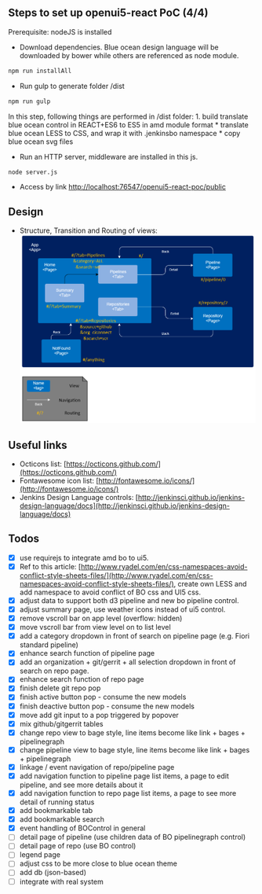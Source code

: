 Steps to set up openui5-react PoC (4/4)
--------------
Prerequisite: nodeJS is installed

 * Download dependencies. Blue ocean design language will be downloaded by bower while others are referenced as node module.
```sh
npm run installAll
```
 * Run gulp to generate folder /dist
```sh
npm run gulp
```
In this step, following things are performed in /dist folder:
	1. build translate blue ocean control in REACT+ES6 to ES5 in amd module format
	* translate blue ocean LESS to CSS, and wrap it with .jenkinsbo namespace
	* copy blue ocean svg files

 * Run an HTTP server, middleware are installed in this js.
```sh
node server.js
```
 * Access by link [http://localhost:76547/openui5-react-poc/public](http://localhost:7654/openui5-react-poc/public)

Design
--------------
 * Structure, Transition and Routing of views:
 ![](./diagram/01.view.PNG)

Useful links
--------------
* Octicons list: [https://octicons.github.com/](https://octicons.github.com/)
* Fontawesome icon list: [http://fontawesome.io/icons/](http://fontawesome.io/icons/)
* Jenkins Design Language controls: [http://jenkinsci.github.io/jenkins-design-language/docs](http://jenkinsci.github.io/jenkins-design-language/docs)

Todos
--------------
- [x] use requirejs to integrate amd bo to ui5.
- [x] Ref to this article: [http://www.ryadel.com/en/css-namespaces-avoid-conflict-style-sheets-files/](http://www.ryadel.com/en/css-namespaces-avoid-conflict-style-sheets-files/), create own LESS and add namespace to avoid conflict of BO css and UI5 css.
- [x] adjust data to support both d3 pipeline and new bo pipeline control.
- [x] adjust summary page, use weather icons instead of ui5 control.
- [x] remove vscroll bar on app level (overflow: hidden)
- [x] move vscroll bar from view level on to list level
- [x] add a category dropdown in front of search on pipeline page (e.g. Fiori standard pipeline)
- [x] enhance search function of pipeline page
- [x] add an organization + git/gerrit + all selection dropdown in front of search on repo page.
- [x] enhance search function of repo page
- [x] finish delete git repo pop
- [x] finish active button pop - consume the new models
- [x] finish deactive button pop - consume the new models
- [x] move add git input to a pop triggered by popover
- [x] mix github/gitgerrit tables
- [x] change repo view to bage style, line items become like link + bages + pipelinegraph
- [x] change pipeline view to bage style, line items become like link + bages + pipelinegraph
- [x] linkage / event navigation of repo/pipeline page
- [x] add navigation function to pipeline page list items, a page to edit pipeline, and see more details about it
- [x] add navigation function to repo page list items, a page to see more detail of running status
- [x] add bookmarkable tab
- [x] add bookmarkable search
- [x] event handling of BOControl in general
- [ ] detail page of pipeline (use children data of BO pipelinegraph control)
- [ ] detail page of repo (use BO control)
- [ ] legend page
- [ ] adjust css to be more close to blue ocean theme
- [ ] add db (json-based)
- [ ] integrate with real system